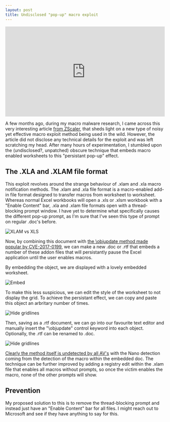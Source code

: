 ```yaml
---
layout: post
title: Undisclosed "pop-up" macro exploit
---
```


<div style="width:100%;height:0px;position:relative;padding-bottom:56.250%;"><iframe src="https://streamable.com/s/mg3dx/olzlsd" frameborder="0" width="100%" height="100%" allowfullscreen style="width:100%;height:100%;position:absolute;left:0px;top:0px;overflow:hidden;"></iframe></div>

A few months ago, during my macro malware research, I came across this very interesting article [from ZScaler](https://www.zscaler.com/blogs/research/malicious-rtf-document-leading-netwiredrc-and-quasar-rat), that sheds light on a new type of noisy yet effective macro exploit method being used in the wild. However, the article did not disclose any technical details for the exploit and was left scratching my head. After many hours of experimentation, I stumbled upon the (undisclosed?, unpatched) obscure technique that embeds macro enabled worksheets to this "persistant pop-up" effect. 

<!--more-->

## The .XLA and .XLAM file format
This exploit revolves around the strange behaviour of .xlam and .xla macro notification methods. The .xlam and .xla file format is a macro-enabled add-in file format designed to transfer macros from worksheet to worksheet. Whereas normal Excel workbooks will open a .xls or .xlsm workbook with a "Enable Content" bar, .xla and .xlam file formats open with a thread-blocking prompt window. I have yet to determine what specifically causes the different pop-up prompt, as I'm sure that I've seen this type of prompt on regular .doc's before. 

![XLAM vs XLS](https://i.imgur.com/WolYeAr.png)

Now, by combining this document with [the \objupdate method made popular by CVE-2017-0199](https://www.mdsec.co.uk/2017/04/exploiting-cve-2017-0199-hta-handler-vulnerability/), we can make a new .doc or .rtf that embeds a number of these addon files that will persistantly pause the Excel application until the user enables macros.

By embedding the object, we are displayed with a lovely embedded worksheet.

![Embed](https://i.imgur.com/gz0yqKW.png)

To make this less suspicious, we can edit the style of the worksheet to not display the grid. To achieve the persistant effect, we can copy and paste this object an arbritary number of times. 

![Hide gridlines](https://i.imgur.com/GIh2plM.png)

Then, saving as a .rtf document, we can go into our favourite text editor and manually insert the "\objupdate" control keyword into each object. Optionally, the .rtf can be renamed to .doc.

![Hide gridlines](https://i.imgur.com/vg3V6s1.png)

[Clearly the method itself is undetected by all AV's](http://viruscheckmate.com/id/hGQtwZVjM64k) with the Nano detection coming from the detection of the macro within the embedded doc. The technique can be further improved by adding a registry edit within the .xlam file that enables all macros without prompts, so once the victim enables the macro, none of the other prompts will show. 

## Prevention
My proposed solution to this is to remove the thread-blocking prompt and instead just have an "Enable Content" bar for all files. I might reach out to Microsoft and see if they have anything to say for this. 
